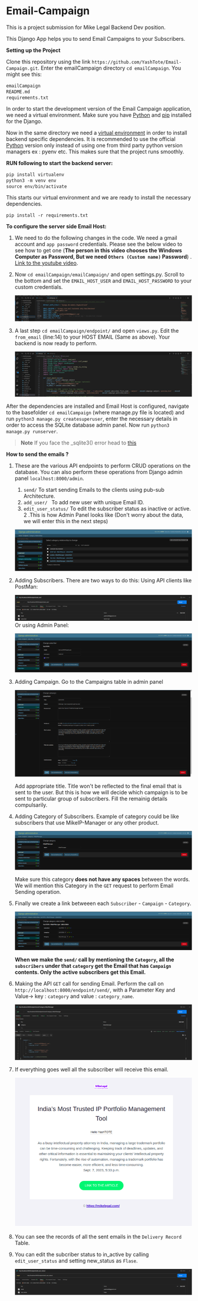 # Email-Campaign

This is a project submission for Mike Legal Backend Dev position. 

This Django App helps you to send Email Campaigns to your Subscribers. 
  
**Setting up the Project**

 Clone this repository using the link ` https://github.com/YashTote/Email-Campaign.git `. Enter the emailCampaign directory `cd emailCampaign`. You might see this: 
 ```
 emailCampaign
 README.md
 requirements.txt
 ```
 In order to start the development version of the Email Campaign application, we need a virtual environment. Make sure you have [Python](https://www.python.org/downloads/) and [pip](https://pip.pypa.io/en/stable/installation/) installed for the Django.
 
 Now in the same directory we need a [virtual environment](https://www.freecodecamp.org/news/how-to-setup-virtual-environments-in-python/) in order to install backend specific dependencies. It is recommended to use the official [Python](https://www.python.org/downloads/) version only instead of using one from third party python version managers ex : pyenv etc. This makes sure that the project runs smoothly.

**RUN following to start the backend server:**
 ```
 pip install virtualenv
 python3 -m venv env
 source env/bin/activate
 ```
 This starts our virtual environment and we are ready to install the necessary dependencies.

 ```
 pip install -r requirements.txt
 ```
**To configure the server side Email Host:**
 1. We need to do the following changes in the code. We need a gmail account and  `app password` credentials. Please see the below video to see how to get one (**The person in this video chooses the Windows Computer as Password, But we need `Others (Custom name)` Password**) . [Link to the youtube video](https://www.youtube.com/watch?v=rpmfDHCyPbo).
 2. Now `cd emailCampaign/emailCampaign/` and open settings.py. Scroll to the bottom and set the `EMAIL_HOST_USER` and `EMAIL_HOST_PASSWORD` to your custom credentials.
    
    ![edit host credentials](https://github.com/YashTote/Email-Campaign/blob/main/static/image/Screenshot%20from%202023-09-08%2022-05-20.png)
 4. A last step `cd emailCampaign/endpoint/` and open `views.py`. Edit the `from_email` (line:14) to your HOST EMAIL (Same as above). Your backend is now ready to perform.
    
     ![Sender email in code](https://github.com/YashTote/Email-Campaign/blob/main/static/image/Screenshot%20from%202023-09-08%2022-06-21.png)


 After the dependencies are installed and Email Host is configured, navigate to the basefolder `cd emailCampaign` (where manage.py file is located)  and run `python3 manage.py createsuperuser`, enter the necessary details in order to access the SQLite database admin panel. Now run `python3 manage.py runserver`. 
 
> **Note**
 > If you face the _sqlite3() error head to [this](https://www.codethebest.com/python-package-errors/modulenotfounderror-no-module-named-sqlite3-solved/)

**How to send the emails ?**

1. These are the various API endpoints to perform CRUD operations on the database. You can also perform these operations from Django admin panel `localhost:8000/admin`.
  
   1. ` send/ ` To start sending Emails to the clients using pub-sub Architecture.
   2. `add_user/ ` To add new user with unique Email ID.
   3. `edit_user_status/` To edit the subscriber status as inactive or active.
2 .This is how Admin Panel looks like (Don't worry about the data, we will enter this in the next steps)

   ![Screenshot of main page admin panel](https://github.com/YashTote/Email-Campaign/blob/main/static/image/Screenshot%20from%202023-09-08%2019-20-05.png)

3. Adding Subscribers. There are two ways to do this:
    Using API clients like PostMan:


     ![Screenshot of add_user call from postman](https://github.com/YashTote/Email-Campaign/blob/main/static/image/Screenshot%20from%202023-09-08%2021-58-29.png)
    Or using Admin Panel:

     ![Screenshot of add Subscriber](https://github.com/YashTote/Email-Campaign/blob/main/static/image/Screenshot%20from%202023-09-08%2019-20-50.png)
5. Adding Campaign. Go to the Campaigns table in admin panel
   
    ![Screenshot of Campaign Table](https://github.com/YashTote/Email-Campaign/blob/main/static/image/Screenshot%20from%202023-09-08%2019-20-27.png)
   
   Add appropriate title. Title won't be reflected to the final email that is sent to the user. But this is how we will decide which campaign is to be sent to particular group of subscribers. Fill the remainig details compulsarily.

7. Adding Category of Subscribers. Example of category could be like subscribers that use MikeIP-Manager or any other product.
   
   ![Screenshot of category](https://github.com/YashTote/Email-Campaign/blob/main/static/image/Screenshot%20from%202023-09-08%2019-21-10.png)
   
   Make sure this category **does not have any spaces** between the words. We will mention this Category in the `GET` request to perform Email Sending operation.

9. Finally we create a link betweeen each `Subscriber` - `Campaign` - `Category`.
    
   ![Screenshot of CategoryRelationship](https://github.com/YashTote/Email-Campaign/blob/main/static/image/Screenshot%20from%202023-09-08%2019-21-24.png) 

   **When we make the `send/` call by mentioning the `Category`, all the `subscribers` under that `category` get the Email that has `Campaign` contents. Only the active subscribers get this Email.**

11. Making the API `GET` call for sending Email. Perform the call on `http://localhost:8000/endpoint/send/`, with a Parameter Key and Value->  key : `category` and value : `category_name`.
    
    ![Screenshot of API get call](https://github.com/YashTote/Email-Campaign/blob/main/static/image/Screenshot%20from%202023-09-08%2020-27-30.png)

12. If everything goes well all the subscriber will receive this email.

    ![Final Email screenshot](https://github.com/YashTote/Email-Campaign/blob/main/static/image/Screenshot%20from%202023-09-08%2019-32-09.png)

13. You can see the records of all the sent emails in the `Delivery Record` Table.
  
14. You can edit the subcriber status to in_active by calling `edit_user_status` and setting new_status as `Flase`.
    
    ![Screenshot of API edit_user call](https://github.com/YashTote/Email-Campaign/blob/main/static/image/Screenshot%20from%202023-09-08%2021-59-06.png)

